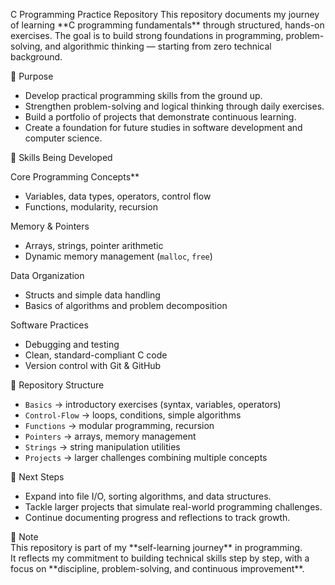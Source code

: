 C Programming Practice Repository
This repository documents my journey of learning \*\*C programming fundamentals\*\* through structured, hands-on exercises. The goal is to build strong foundations in programming, problem-solving, and algorithmic thinking — starting from zero technical background.  

🎯 Purpose  
- Develop practical programming skills from the ground up.  
- Strengthen problem-solving and logical thinking through daily exercises.  
- Build a portfolio of projects that demonstrate continuous learning.  
- Create a foundation for future studies in software development and computer science.  

🧠 Skills Being Developed

Core Programming Concepts\*\*  
- Variables, data types, operators, control flow  
- Functions, modularity, recursion

Memory & Pointers
- Arrays, strings, pointer arithmetic
- Dynamic memory management (`malloc`, `free`) 

Data Organization  
- Structs and simple data handling  
- Basics of algorithms and problem decomposition  

Software Practices  
- Debugging and testing
- Clean, standard-compliant C code  
- Version control with Git \& GitHub  

📂 Repository Structure  
- `Basics` → introductory exercises (syntax, variables, operators)  
- `Control-Flow` → loops, conditions, simple algorithms  
- `Functions` → modular programming, recursion  
- `Pointers` → arrays, memory management  
- `Strings` → string manipulation utilities  
- `Projects` → larger challenges combining multiple concepts  

🚀 Next Steps  
- Expand into file I/O, sorting algorithms, and data structures.  
- Tackle larger projects that simulate real-world programming challenges.  
- Continue documenting progress and reflections to track growth.  

📌 Note  
This repository is part of my \*\*self-learning journey\*\* in programming.  
It reflects my commitment to building technical skills step by step, with a focus on \*\*discipline, problem-solving, and continuous improvement\*\*.  



